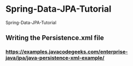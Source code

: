 # Spring-Data-JPA-Tutorial
Spring-Data-JPA-Tutorial


## Writing the Persistence.xml file

### https://examples.javacodegeeks.com/enterprise-java/jpa/java-persistence-xml-example/
